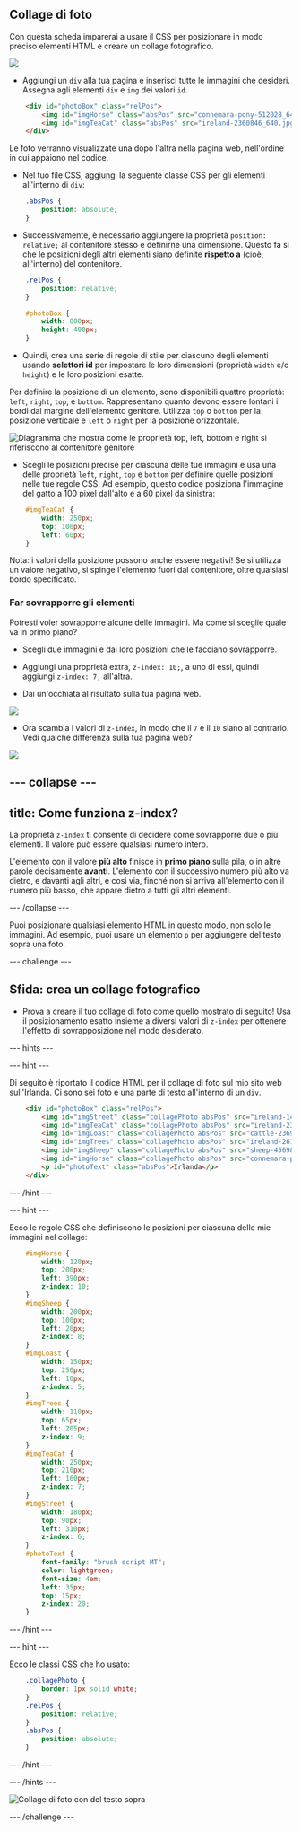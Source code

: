 ## Collage di foto

Con questa scheda imparerai a usare il CSS per posizionare in modo preciso elementi HTML e creare un collage fotografico.

![](images/photoCollageWithText_wide.png)

+ Aggiungi un `div` alla tua pagina e inserisci tutte le immagini che desideri. Assegna agli elementi `div` e `img` dei valori `id`.

```html
    <div id="photoBox" class="relPos">
        <img id="imgHorse" class="absPos" src="connemara-pony-512028_640.jpg" alt="Connemara pony" />
        <img id="imgTeaCat" class="absPos" src="ireland-2360846_640.jpg" alt="Even cats drink tea in Ireland!" />
    </div>
```

Le foto verranno visualizzate una dopo l'altra nella pagina web, nell'ordine in cui appaiono nel codice.

+ Nel tuo file CSS, aggiungi la seguente classe CSS per gli elementi all'interno di `div`: 

```css
    .absPos {
        position: absolute;
    }
```

+ Successivamente, è necessario aggiungere la proprietà `position: relative;` al contenitore stesso e definirne una dimensione. Questo fa sì che le posizioni degli altri elementi siano definite **rispetto a** (cioè, all'interno) del contenitore.

```css
    .relPos {
        position: relative;
    }

    #photoBox {
        width: 800px;
        height: 400px;
    }
```

+ Quindi, crea una serie di regole di stile per ciascuno degli elementi usando **selettori id** per impostare le loro dimensioni (proprietà `width` e/o `height`) e le loro posizioni esatte.

Per definire la posizione di un elemento, sono disponibili quattro proprietà: `left`, `right`, `top`, e `bottom`. Rappresentano quanto devono essere lontani i bordi dal margine dell'elemento genitore. Utilizza `top` o `bottom` per la posizione verticale e `left` o `right` per la posizione orizzontale.

![Diagramma che mostra come le proprietà top, left, bottom e right si riferiscono al contenitore genitore](images/cssPositionProperties.png)

+ Scegli le posizioni precise per ciascuna delle tue immagini e usa una delle proprietà `left`, `right`, `top` e `bottom` per definire quelle posizioni nelle tue regole CSS. Ad esempio, questo codice posiziona l'immagine del gatto a 100 pixel dall'alto e a 60 pixel da sinistra:

```css
    #imgTeaCat {
        width: 250px;
        top: 100px;
        left: 60px;
    }
```

Nota: i valori della posizione possono anche essere negativi! Se si utilizza un valore negativo, si spinge l'elemento fuori dal contenitore, oltre qualsiasi bordo specificato.

### Far sovrapporre gli elementi

Potresti voler sovrapporre alcune delle immagini. Ma come si sceglie quale va in primo piano?

+ Scegli due immagini e dai loro posizioni che le facciano sovrapporre.

+ Aggiungi una proprietà extra, `z-index: 10;`, a uno di essi, quindi aggiungi `z-index: 7;` all'altra.

+ Dai un'occhiata al risultato sulla tua pagina web.

![](images/horse10Cat7.png)

+ Ora scambia i valori di `z-index`, in modo che il `7` e il `10` siano al contrario. Vedi qualche differenza sulla tua pagina web?

![](images/horse7Cat10.png)

## \--- collapse \---

## title: Come funziona z-index?

La proprietà `z-index` ti consente di decidere come sovrapporre due o più elementi. Il valore può essere qualsiasi numero intero.

L'elemento con il valore **più alto** finisce in **primo piano** sulla pila, o in altre parole decisamente **avanti**. L'elemento con il successivo numero più alto va dietro, e davanti agli altri, e così via, finché non si arriva all'elemento con il numero più basso, che appare dietro a tutti gli altri elementi.

\--- /collapse \---

Puoi posizionare qualsiasi elemento HTML in questo modo, non solo le immagini. Ad esempio, puoi usare un elemento `p` per aggiungere del testo sopra una foto.

\--- challenge \---

## Sfida: crea un collage fotografico

+ Prova a creare il tuo collage di foto come quello mostrato di seguito! Usa il posizionamento esatto insieme a diversi valori di `z-index` per ottenere l'effetto di sovrapposizione nel modo desiderato.

\--- hints \---

\--- hint \---

Di seguito è riportato il codice HTML per il collage di foto sul mio sito web sull'Irlanda. Ci sono sei foto e una parte di testo all'interno di un `div`.

```html
    <div id="photoBox" class="relPos">
        <img id="imgStreet" class="collagePhoto absPos" src="ireland-1474045_640.jpg" alt="Irish town" />
        <img id="imgTeaCat" class="collagePhoto absPos" src="ireland-2360846_640.jpg" alt="Even cats drink tea in Ireland!" />
        <img id="imgCoast" class="collagePhoto absPos" src="cattle-2369463_640.jpg" alt="Cows at the coast" />
        <img id="imgTrees" class="collagePhoto absPos" src="ireland-2614852_640.jpg" alt="Tree tunnel" />
        <img id="imgSheep" class="collagePhoto absPos" src="sheep-456989_640.jpg" alt="Sheep on the road" />
        <img id="imgHorse" class="collagePhoto absPos" src="connemara-pony-512028_640.jpg" alt="Connemara pony" />
        <p id="photoText" class="absPos">Irlanda</p>
    </div>
```

\--- /hint \---

\--- hint \---

Ecco le regole CSS che definiscono le posizioni per ciascuna delle mie immagini nel collage:

```css
    #imgHorse {
        width: 120px;
        top: 200px;
        left: 390px;
        z-index: 10;
    }
    #imgSheep {
        width: 200px;
        top: 100px;
        left: 20px;
        z-index: 8;
    }
    #imgCoast {
        width: 150px;
        top: 250px;
        left: 10px;
        z-index: 5;
    }
    #imgTrees {
        width: 110px;
        top: 65px;
        left: 205px;
        z-index: 9;
    }
    #imgTeaCat {
        width: 250px;
        top: 210px;
        left: 160px;
        z-index: 7;
    }
    #imgStreet {
        width: 180px;
        top: 90px;
        left: 310px;
        z-index: 6;
    }
    #photoText {
        font-family: "brush script MT";
        color: lightgreen;
        font-size: 4em;
        left: 35px;
        top: 15px;
        z-index: 20;
    }
```

\--- /hint \---

\--- hint \---

Ecco le classi CSS che ho usato:

```css
    .collagePhoto {
        border: 1px solid white;
    }
    .relPos {
        position: relative;
    }
    .absPos {
        position: absolute;
    }
```

\--- /hint \---

\--- /hints \---

![Collage di foto con del testo sopra](images/photoCollageExample.png)

\--- /challenge \---